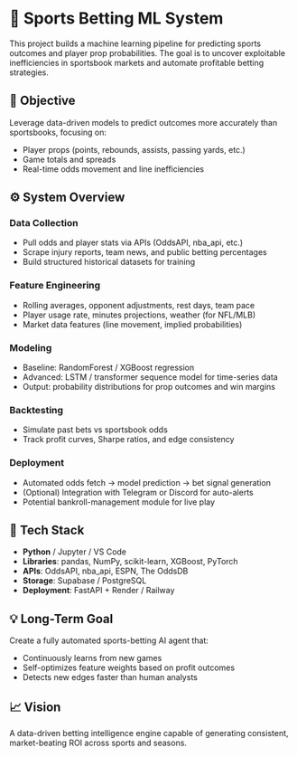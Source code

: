 # 🧠 Sports Betting ML System

This project builds a machine learning pipeline for predicting sports outcomes and player prop probabilities.
The goal is to uncover exploitable inefficiencies in sportsbook markets and automate profitable betting strategies.

## 🎯 Objective

Leverage data-driven models to predict outcomes more accurately than sportsbooks, focusing on:

- Player props (points, rebounds, assists, passing yards, etc.)
- Game totals and spreads
- Real-time odds movement and line inefficiencies

## ⚙️ System Overview

### Data Collection
- Pull odds and player stats via APIs (OddsAPI, nba_api, etc.)
- Scrape injury reports, team news, and public betting percentages
- Build structured historical datasets for training

### Feature Engineering
- Rolling averages, opponent adjustments, rest days, team pace
- Player usage rate, minutes projections, weather (for NFL/MLB)
- Market data features (line movement, implied probabilities)

### Modeling
- Baseline: RandomForest / XGBoost regression
- Advanced: LSTM / transformer sequence model for time-series data
- Output: probability distributions for prop outcomes and win margins

### Backtesting
- Simulate past bets vs sportsbook odds
- Track profit curves, Sharpe ratios, and edge consistency

### Deployment
- Automated odds fetch → model prediction → bet signal generation
- (Optional) Integration with Telegram or Discord for auto-alerts
- Potential bankroll-management module for live play

## 🧩 Tech Stack

- **Python** / Jupyter / VS Code
- **Libraries**: pandas, NumPy, scikit-learn, XGBoost, PyTorch
- **APIs**: OddsAPI, nba_api, ESPN, The OddsDB
- **Storage**: Supabase / PostgreSQL
- **Deployment**: FastAPI + Render / Railway

## 💡 Long-Term Goal

Create a fully automated sports-betting AI agent that:

- Continuously learns from new games
- Self-optimizes feature weights based on profit outcomes
- Detects new edges faster than human analysts

## 📈 Vision

A data-driven betting intelligence engine capable of generating consistent, market-beating ROI across sports and seasons.
